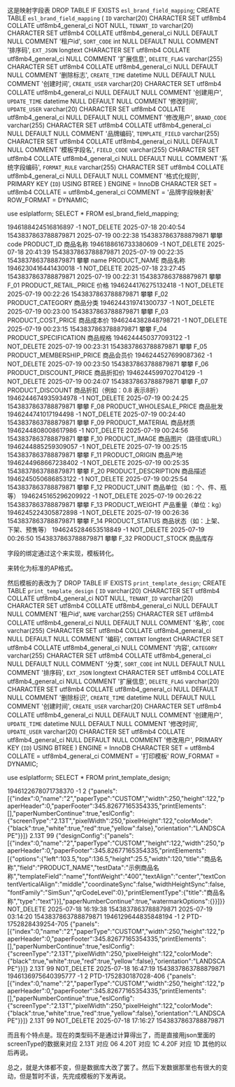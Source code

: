 这是映射字段表
DROP TABLE IF EXISTS `esl_brand_field_mapping`;
CREATE TABLE `esl_brand_field_mapping`  (
  `ID` varchar(20) CHARACTER SET utf8mb4 COLLATE utf8mb4_general_ci NOT NULL,
  `TENANT_ID` varchar(20) CHARACTER SET utf8mb4 COLLATE utf8mb4_general_ci NULL DEFAULT NULL COMMENT '租户id',
  `SORT_CODE` int NULL DEFAULT NULL COMMENT '排序码',
  `EXT_JSON` longtext CHARACTER SET utf8mb4 COLLATE utf8mb4_general_ci NULL COMMENT '扩展信息',
  `DELETE_FLAG` varchar(255) CHARACTER SET utf8mb4 COLLATE utf8mb4_general_ci NULL DEFAULT NULL COMMENT '删除标志',
  `CREATE_TIME` datetime NULL DEFAULT NULL COMMENT '创建时间',
  `CREATE_USER` varchar(20) CHARACTER SET utf8mb4 COLLATE utf8mb4_general_ci NULL DEFAULT NULL COMMENT '创建用户',
  `UPDATE_TIME` datetime NULL DEFAULT NULL COMMENT '修改时间',
  `UPDATE_USER` varchar(20) CHARACTER SET utf8mb4 COLLATE utf8mb4_general_ci NULL DEFAULT NULL COMMENT '修改用户',
  `BRAND_CODE` varchar(255) CHARACTER SET utf8mb4 COLLATE utf8mb4_general_ci NULL DEFAULT NULL COMMENT '品牌编码',
  `TEMPLATE_FIELD` varchar(255) CHARACTER SET utf8mb4 COLLATE utf8mb4_general_ci NULL DEFAULT NULL COMMENT '模板字段名',
  `FIELD_CODE` varchar(255) CHARACTER SET utf8mb4 COLLATE utf8mb4_general_ci NULL DEFAULT NULL COMMENT '系统字段编码',
  `FORMAT_RULE` varchar(255) CHARACTER SET utf8mb4 COLLATE utf8mb4_general_ci NULL DEFAULT NULL COMMENT '格式化规则',
  PRIMARY KEY (`ID`) USING BTREE
) ENGINE = InnoDB CHARACTER SET = utf8mb4 COLLATE = utf8mb4_general_ci COMMENT = '品牌字段映射表' ROW_FORMAT = DYNAMIC;


use eslplatform;
SELECT * FROM esl_brand_field_mapping;

1946188424516816897	-1			NOT_DELETE	2025-07-18 20:40:54	1543837863788879871	2025-07-19 00:22:38	1543837863788879871	攀攀	code	PRODUCT_ID	商品名称
1946188616733380609	-1			NOT_DELETE	2025-07-18 20:41:39	1543837863788879871	2025-07-19 00:22:35	1543837863788879871	攀攀	name	PRODUCT_NAME	商品名称
1946230416441430018	-1			NOT_DELETE	2025-07-18 23:27:45	1543837863788879871	2025-07-19 00:22:31	1543837863788879871	攀攀	F_01	PRODUCT_RETAIL_PRICE	价格
1946244176275132418	-1			NOT_DELETE	2025-07-19 00:22:26	1543837863788879871			攀攀	F_02	PRODUCT_CATEGORY	商品分类
1946244319741300737	-1			NOT_DELETE	2025-07-19 00:23:00	1543837863788879871			攀攀	F_03	PRODUCT_COST_PRICE	商品成本价
1946244382848798721	-1			NOT_DELETE	2025-07-19 00:23:15	1543837863788879871			攀攀	F_04	PRODUCT_SPECIFICATION	商品规格
1946244450377093122	-1			NOT_DELETE	2025-07-19 00:23:31	1543837863788879871			攀攀	F_05	PRODUCT_MEMBERSHIP_PRICE	商品会员价
1946244527699087362	-1			NOT_DELETE	2025-07-19 00:23:50	1543837863788879871			攀攀	F_06	PRODUCT_DISCOUNT_PRICE	商品折扣价
1946244599702704129	-1			NOT_DELETE	2025-07-19 00:24:07	1543837863788879871			攀攀	F_07	PRODUCT_DISCOUNT	商品折扣（例如：0.8 表示8折）
1946244674935934978	-1			NOT_DELETE	2025-07-19 00:24:25	1543837863788879871			攀攀	F_08	PRODUCT_WHOLESALE_PRICE	商品批发
1946244741017194498	-1			NOT_DELETE	2025-07-19 00:24:40	1543837863788879871			攀攀	F_09	PRODUCT_MATERIAL	商品材质
1946244808008617986	-1			NOT_DELETE	2025-07-19 00:24:56	1543837863788879871			攀攀	F_10	PRODUCT_IMAGE	商品图片（路径或URL）
1946244885259309057	-1			NOT_DELETE	2025-07-19 00:25:15	1543837863788879871			攀攀	F_11	PRODUCT_ORIGIN	商品产地
1946244968667238402	-1			NOT_DELETE	2025-07-19 00:25:35	1543837863788879871			攀攀	F_20	PRODUCT_DESCRIPTION	商品描述
1946245050686853122	-1			NOT_DELETE	2025-07-19 00:25:54	1543837863788879871			攀攀	F_12	PRODUCT_UNIT	商品单位（如：个、件、瓶等）
1946245165296209922	-1			NOT_DELETE	2025-07-19 00:26:22	1543837863788879871			攀攀	F_13	PRODUCT_WEIGHT	产品重量（单位：kg）
1946245224305872898	-1			NOT_DELETE	2025-07-19 00:26:36	1543837863788879871			攀攀	F_14	PRODUCT_STATUS	商品状态（如：上架、下架、预售等）
1946245284653518849	-1			NOT_DELETE	2025-07-19 00:26:50	1543837863788879871			攀攀	F_32	PRODUCT_STOCK	商品库存


字段的绑定通过这个来实现，模板转化。

来转化为标准的AP格式。

然后模板的表改为了
DROP TABLE IF EXISTS `print_template_design`;
CREATE TABLE `print_template_design`  (
  `ID` varchar(20) CHARACTER SET utf8mb4 COLLATE utf8mb4_general_ci NOT NULL,
  `TENANT_ID` varchar(20) CHARACTER SET utf8mb4 COLLATE utf8mb4_general_ci NULL DEFAULT NULL COMMENT '租户id',
  `NAME` varchar(255) CHARACTER SET utf8mb4 COLLATE utf8mb4_general_ci NULL DEFAULT NULL COMMENT '名称',
  `CODE` varchar(255) CHARACTER SET utf8mb4 COLLATE utf8mb4_general_ci NULL DEFAULT NULL COMMENT '编码',
  `CONTENT` longtext CHARACTER SET utf8mb4 COLLATE utf8mb4_general_ci NULL COMMENT '内容',
  `CATEGORY` varchar(255) CHARACTER SET utf8mb4 COLLATE utf8mb4_general_ci NULL DEFAULT NULL COMMENT '分类',
  `SORT_CODE` int NULL DEFAULT NULL COMMENT '排序码',
  `EXT_JSON` longtext CHARACTER SET utf8mb4 COLLATE utf8mb4_general_ci NULL COMMENT '扩展信息',
  `DELETE_FLAG` varchar(20) CHARACTER SET utf8mb4 COLLATE utf8mb4_general_ci NULL DEFAULT NULL COMMENT '删除标识',
  `CREATE_TIME` datetime NULL DEFAULT NULL COMMENT '创建时间',
  `CREATE_USER` varchar(20) CHARACTER SET utf8mb4 COLLATE utf8mb4_general_ci NULL DEFAULT NULL COMMENT '创建用户',
  `UPDATE_TIME` datetime NULL DEFAULT NULL COMMENT '修改时间',
  `UPDATE_USER` varchar(20) CHARACTER SET utf8mb4 COLLATE utf8mb4_general_ci NULL DEFAULT NULL COMMENT '修改用户',
  PRIMARY KEY (`ID`) USING BTREE
) ENGINE = InnoDB CHARACTER SET = utf8mb4 COLLATE = utf8mb4_general_ci COMMENT = '打印模板' ROW_FORMAT = DYNAMIC;

use eslplatform;
SELECT * FROM print_template_design;

1946122678071738370	-1	2		{"panels":[{"index":0,"name":"2","paperType":"CUSTOM","width":250,"height":122,"paperHeader":0,"paperFooter":345.82677165354335,"printElements":[],"paperNumberContinue":true,"eslConfig":{"screenType":"2.13T","pixelWidth":250,"pixelHeight":122,"colorMode":{"black":true,"white":true,"red":true,"yellow":false},"orientation":"LANDSCAPE"}}]}	2.13T	99	{"designConfig":{"panels":[{"index":0,"name":"2","paperType":"CUSTOM","height":122,"width":250,"paperHeader":0,"paperFooter":345.82677165354335,"printElements":[{"options":{"left":103.5,"top":136.5,"height":25.5,"width":120,"title":"商品名称","field":"PRODUCT_NAME","testData":"示例商品名称","templateField":"name","fontWeight":"400","textAlign":"center","textContentVerticalAlign":"middle","coordinateSync":false,"widthHeightSync":false,"fontFamily":"SimSun","qrCodeLevel":0},"printElementType":{"title":"商品名称","type":"text"}}],"paperNumberContinue":true,"watermarkOptions":{}}]}}	NOT_DELETE	2025-07-18 16:19:38	1543837863788879871	2025-07-19 03:14:20	1543837863788879871
1946129644835848194	-1	2	PTD-1752828439254-705	{"panels":[{"index":0,"name":"2","paperType":"CUSTOM","width":250,"height":122,"paperHeader":0,"paperFooter":345.82677165354335,"printElements":[],"paperNumberContinue":true,"eslConfig":{"screenType":"2.13T","pixelWidth":250,"pixelHeight":122,"colorMode":{"black":true,"white":true,"red":true,"yellow":false},"orientation":"LANDSCAPE"}}]}	2.13T	99		NOT_DELETE	2025-07-18 16:47:19	1543837863788879871		
1946136975640395777	-1	2	PTD-1752830187028-406	{"panels":[{"index":0,"name":"2","paperType":"CUSTOM","width":250,"height":122,"paperHeader":0,"paperFooter":345.82677165354335,"printElements":[],"paperNumberContinue":true,"eslConfig":{"screenType":"2.13T","pixelWidth":250,"pixelHeight":122,"colorMode":{"black":true,"white":true,"red":true,"yellow":false},"orientation":"LANDSCAPE"}}]}	2.13T	99		NOT_DELETE	2025-07-18 17:16:27	1543837863788879871		

而且有个特点是。现在的类型码不是通过计算得出了，而是直接用json里面的screenType的数据来对应
2.13T 对应 06
4.20T 对应 1C
4.20F 对应 1D
其他的以后再说。

总之，就是大体都不变，但是数据库大改了罢了。然后下发数据那里也有很大的变动，但是暂时不该，先完成模板的下发再说。